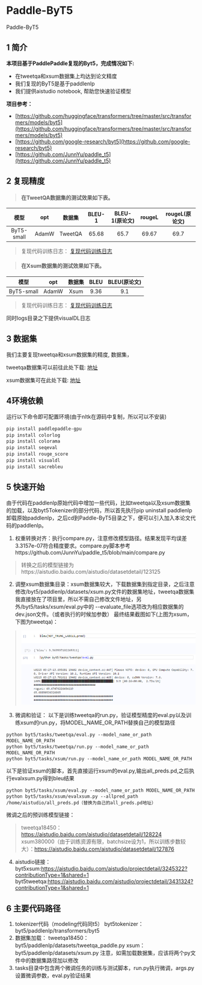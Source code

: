 # Paddle-ByT5
Paddle-ByT5
## 1 简介 

**本项目基于PaddlePaddle复现的Byt5，完成情况如下:**

- 在tweetqa和xsum数据集上均达到论文精度
- 我们复现的ByT5是基于paddlenlp
- 我们提供aistudio notebook, 帮助您快速验证模型

**项目参考：**
- [https://github.com/huggingface/transformers/tree/master/src/transformers/models/byt5](https://github.com/huggingface/transformers/tree/master/src/transformers/models/byt5)
- [https://github.com/google-research/byt5](https://github.com/google-research/byt5)
- [https://github.com/JunnYu/paddle_t5](https://github.com/JunnYu/paddle_t5)

## 2 复现精度
>#### 在TweetQA数据集的测试效果如下表。

|模型 |opt|数据集|BLEU-1|BLEU-1(原论文)|rougeL|rougeL(原论文)
| :---: | :---: | :---: | :---: | :---: | :---: | :---: |
|ByT5-small|AdamW|TweetQA|65.68|65.7|69.67|69.7|

>复现代码训练日志：
[复现代码训练日志](https://github.com/yoreG123/Paddle-ByT5/blob/main/logs/tweetqa.log)

>
>#### 在Xsum数据集的测试效果如下表。

|模型 |opt|数据集|BLEU|BLEU(原论文)
| :---: | :---: | :---: | :---: | :---: 
|ByT5-small|AdamW|Xsum|9.36|9.1

>复现代码训练日志：
[复现代码训练日志](https://github.com/yoreG123/Paddle-ByT5/blob/main/logs/xsum.log)

同时logs目录之下提供visualDL日志

## 3 数据集
我们主要复现tweetqa和xsum数据集的精度, 数据集，

tweetqa数据集可以前往此处下载:
[地址](https://tweetqa.github.io/)

xsum数据集可在此处下载: 
[地址](https://aistudio.baidu.com/aistudio/datasetdetail/122619)


## 4环境依赖
运行以下命令即可配置环境(由于nltk在源码中复制，所以可以不安装)
```bash
pip install paddlepaddle-gpu
pip install colorlog
pip install colorama
pip install seqeval
pip install rouge_score
pip install visualdl
pip install sacrebleu
```

## 5 快速开始
由于代码在paddlenlp原始代码中增加一些代码，比如tweetqa以及xsum数据集的加载，以及byt5Tokenizer的部分代码，所以首先执行pip uninstall paddlenlp卸载原始paddlenlp，之后cd到Paddle-ByT5目录之下，便可以引入加入本论文代码的paddlenlp。
1. 权重转换对齐：执行compare.py，注意修改模型路径。结果发现平均误差3.3157e-07符合精度要求。compare.py脚本参考https://github.com/JunnYu/paddle_t5/blob/main/compare.py
>转换之后的模型链接为https://aistudio.baidu.com/aistudio/datasetdetail/123125
2. 调整xsum数据集目录：xsum数据集较大，下载数据集到指定目录，之后注意修改/byt5/paddlenlp/datasets/xsum.py文件的数据集地址，tweetqa数据集我直接放在了项目里，所以不需自己修改文件地址，另外/byt5/tasks/xsum/eval.py中的 --evaluate_file选项改为相应数据集的dev.json文件。（或者执行的时候加参数）
最终结果截图如下(上图为xsum，下图为tweetqa)：
>![avatar](byt5/result/xsum.PNG)
>![avatar](byt5/result/tweetqa.PNG)
3. 微调和验证：
以下是训练tweetqa的run.py，验证模型精度的eval.py以及训练xsum的run.py，将MODEL_NAME_OR_PATH替换自己的模型路径
```
python byt5/tasks/tweetqa/eval.py --model_name_or_path MODEL_NAME_OR_PATH
python byt5/tasks/tweetqa/run.py --model_name_or_path MODEL_NAME_OR_PATH
python byt5/tasks/xsum/run.py --model_name_or_path MODEL_NAME_OR_PATH
```
以下是验证xsum的脚本，首先直接运行xsum的eval.py,输出all_preds.pd,之后执行evalxsum.py得到bleu结果
```
python byt5/tasks/xsum/eval.py --model_name_or_path MODEL_NAME_OR_PATH
python byt5/tasks/xsum/evalxsum.py --allpred_path /home/aistudio/all_preds.pd（替换为自己的all_preds.pd地址）
```
微调之后的预训练模型链接：
>tweetqa18450：https://aistudio.baidu.com/aistudio/datasetdetail/128224
>xsum380000（由于训练资源有限，batchsize设为1，所以训练步数较大）：https://aistudio.baidu.com/aistudio/datasetdetail/127876
4. aistudio链接：
byt5xsum:https://aistudio.baidu.com/aistudio/projectdetail/3245322?contributionType=1&shared=1
byt5tweetqa:https://aistudio.baidu.com/aistudio/projectdetail/3431324?contributionType=1&shared=1

## 6 主要代码路径
1. tokenizer代码（modeling代码同t5）
byt5tokenizer：byt5/paddlenlp/transformers/byt5
2. 数据集加载：
tweetqa18450：byt5/paddlenlp/datasets/tweetqa_paddle.py
xsum：byt5/paddlenlp/datasets/xsum.py
注意，如需加载数据集，应该将两个py文件中的数据集路径加以修改
3. tasks目录中包含两个微调任务的训练与测试脚本，run.py执行微调，args.py设置微调参数，eval.py验证结果
